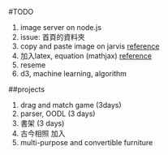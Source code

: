 #TODO

1. image server on node.js
2. issue: 首頁的資料夾
3. copy and paste image on jarvis
[reference](https://codepen.io/netsi1964/pen/IoJbg)
4. 加入latex, equation (mathjax)
[reference](https://blog.gtwang.org/web-development/mathjax-latex-mathml/)
5. reseme
6. d3, machine learning, algorithm

##projects
1. drag and match game (3days)
2. parser, OODL (3 days)
3. 書架 (3 days)
4. 古今相照 加入
5. multi-purpose and convertible furniture


